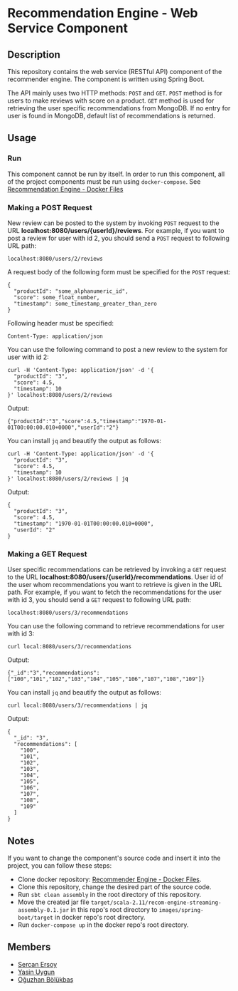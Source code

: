 # Recommendation Engine - Web Service Component

## Description
This repository contains the web service (RESTful API) component of the recommender engine. The component is written using Spring Boot.

The API mainly uses two HTTP methods: `POST` and `GET`. `POST` method is for users to make reviews with score on a product. `GET` method is used for retrieving the user specific recommendations from MongoDB. If no entry for user is found in MongoDB, default list of recommendations is returned.

## Usage
### Run
This component cannot be run by itself. In order to run this component, all of the project components must be run using `docker-compose`. See [Recommendation Engine - Docker Files](https://github.com/trendyol-data-eng-summer-intern-2019/recom-engine-docker)

### Making a POST Request
New review can be posted to the system by invoking `POST` request to the URL **localhost:8080/users/{userId}/reviews**. For example, if you want to post a review for user with id 2, you should send a `POST` request to following URL path:
```
localhost:8080/users/2/reviews
```

A request body of the following form must be specified for the `POST` request:
```
{
  "productId": "some_alphanumeric_id",
  "score": some_float_number,
  "timestamp": some_timestamp_greater_than_zero
}
```

Following header must be specified:
```
Content-Type: application/json
```

You can use the following command to post a new review to the system for user with id 2:
```
curl -H 'Content-Type: application/json' -d '{
  "productId": "3",
  "score": 4.5,
  "timestamp": 10
}' localhost:8080/users/2/reviews
```

Output:
```
{"productId":"3","score":4.5,"timestamp":"1970-01-01T00:00:00.010+0000","userId":"2"}
```

You can install `jq` and beautify the output as follows:
```
curl -H 'Content-Type: application/json' -d '{
  "productId": "3",
  "score": 4.5,
  "timestamp": 10
}' localhost:8080/users/2/reviews | jq
```

Output:
```
{
  "productId": "3",
  "score": 4.5,
  "timestamp": "1970-01-01T00:00:00.010+0000",
  "userId": "2"
}
```

### Making a GET Request
User specific recommendations can be retrieved by invoking a `GET` request to the URL **localhost:8080/users/{userId}/recommendations**. User id of the user whom recommendations you want to retrieve is given in the URL path. For example, if you want to fetch the recommendations for the user with id 3, you should send a `GET` request to following URL path:
```
localhost:8080/users/3/recommendations
```

You can use the following command to retrieve recommendations for user with id 3:
```
curl local:8080/users/3/recommendations
```

Output:
```
{"_id":"3","recommendations":["100","101","102","103","104","105","106","107","108","109"]}
```

You can install `jq` and beautify the output as follows:
```
curl local:8080/users/3/recommendations | jq
```
Output:
```
{
  "_id": "3",
  "recommendations": [
    "100",
    "101",
    "102",
    "103",
    "104",
    "105",
    "106",
    "107",
    "108",
    "109"
  ]
}
```

## Notes
If you want to change the component's source code and insert it into the project, you can follow these steps:
- Clone docker repository: [Recommender Engine - Docker Files](https://github.com/trendyol-data-eng-summer-intern-2019/recom-engine-docker).
- Clone this repository, change the desired part of the source code.
- Run `sbt clean assembly` in the root directory of this repository.
- Move the created jar file `target/scala-2.11/recom-engine-streaming-assembly-0.1.jar` in this repo's root directory to `images/spring-boot/target` in docker repo's root directory.
- Run `docker-compose up` in the docker repo's root directory.

## Members
- [Sercan Ersoy](https://github.com/sercanersoy)
- [Yasin Uygun](https://github.com/yasinuygun)
- [Oğuzhan Bölükbaş](https://github.com/oguzhan-bolukbas)
